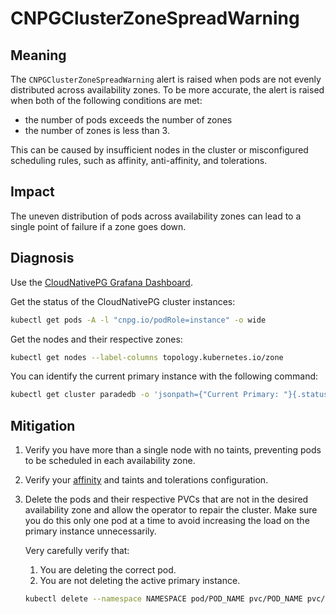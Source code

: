 CNPGClusterZoneSpreadWarning
============================

Meaning
-------

The `CNPGClusterZoneSpreadWarning` alert is raised when pods are not evenly distributed across availability zones. To be
more accurate, the alert is raised when both of the following conditions are met:
* the number of pods exceeds the number of zones
* the number of zones is less than 3.

This can be caused by insufficient nodes in the cluster or misconfigured scheduling rules, such as affinity, anti-affinity,
and tolerations.

Impact
------

The uneven distribution of pods across availability zones can lead to a single point of failure if a zone goes down.

Diagnosis
---------

Use the [CloudNativePG Grafana Dashboard](https://grafana.com/grafana/dashboards/20417-cloudnativepg/).

Get the status of the CloudNativePG cluster instances:

```bash
kubectl get pods -A -l "cnpg.io/podRole=instance" -o wide
```

Get the nodes and their respective zones:

```bash
kubectl get nodes --label-columns topology.kubernetes.io/zone
```

You can identify the current primary instance with the following command:

```bash
kubectl get cluster paradedb -o 'jsonpath={"Current Primary: "}{.status.currentPrimary}{"; Target Primary: "}{.status.targetPrimary}{"\n"}' --namespace NAMESPACE
```

Mitigation
----------

1. Verify you have more than a single node with no taints, preventing pods to be scheduled in each availability zone.
2. Verify your [affinity](https://kubernetes.io/docs/concepts/scheduling-eviction/assign-pod-node/) and taints and tolerations configuration.
3. Delete the pods and their respective PVCs that are not in the desired availability zone and allow the operator to repair the cluster.
   Make sure you do this only one pod at a time to avoid increasing the load on the primary instance unnecessarily.

   Very carefully verify that:
   1. You are deleting the correct pod.
   2. You are not deleting the active primary instance.

    ```bash
    kubectl delete --namespace NAMESPACE pod/POD_NAME pvc/POD_NAME pvc/POD_NAME-wal
    ```
